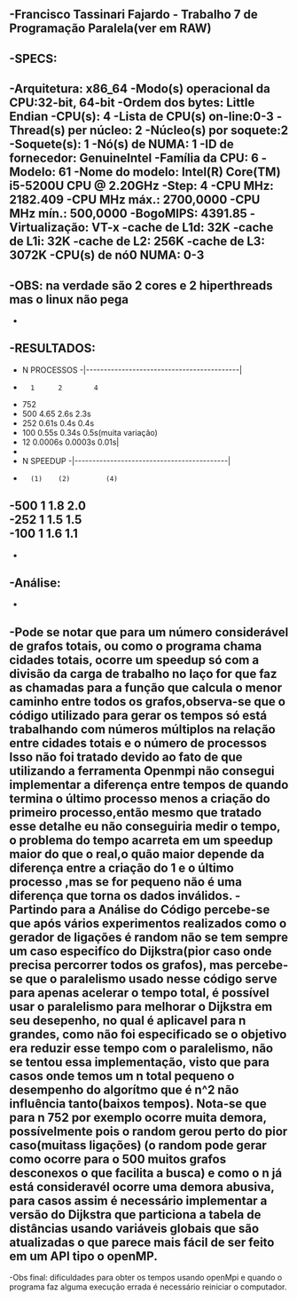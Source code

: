 -Francisco Tassinari Fajardo - Trabalho 7 de Programação Paralela(ver em RAW)
------------------------------------------------------------------
-SPECS:
-
-Arquitetura:           x86_64
-Modo(s) operacional da CPU:32-bit, 64-bit
-Ordem dos bytes:       Little Endian
-CPU(s):                4
-Lista de CPU(s) on-line:0-3
-Thread(s) per núcleo: 2
-Núcleo(s) por soquete:2
-Soquete(s):            1
-Nó(s) de NUMA:        1
-ID de fornecedor:      GenuineIntel
-Família da CPU:       6
-Modelo:                61
-Nome do modelo:        Intel(R) Core(TM) i5-5200U CPU @ 2.20GHz
-Step:                  4
-CPU MHz:               2182.409
-CPU MHz máx.:         2700,0000
-CPU MHz mín.:         500,0000
-BogoMIPS:              4391.85
-Virtualização:       VT-x
-cache de L1d:          32K
-cache de L1i:          32K
-cache de L2:           256K
-cache de L3:           3072K
-CPU(s) de nó0 NUMA:   0-3
- 
-OBS: na verdade são 2 cores e 2 hiperthreads mas o linux não pega
----------------------------------------------------------
-
-RESULTADOS:
-
- N      PROCESSOS
-|-------------------------------------------|			
-    	1	   2	    4		
- 752                                   
- 500	4.65	   2.6s	     2.3s                
- 252	0.61s      0.4s	     0.4s		     
- 100	0.55s      0.34s     0.5s(muita variação)
- 12     0.0006s    0.0003s   0.01s| 
-	   
- N      SPEEDUP
-|-------------------------------------------|
-	    (1)	   (2)	       (4)
-500 	1	    1.8	        2.0  	
-252	1	    1.5         1.5   
-100	1	    1.6         1.1  
-	   	
-
-Análise:
-
-
-Pode se notar que para um número considerável de grafos totais, ou como o programa chama cidades totais, 
ocorre um speedup só com a divisão da carga de trabalho no laço for que faz as chamadas para a função que
calcula o menor caminho entre todos os grafos,observa-se que o código utilizado para gerar os tempos só está trabalhando com
números múltiplos na relação entre cidades totais e o número de processos Isso não foi tratado devido ao fato de que utilizando
a ferramenta Openmpi não consegui implementar a diferença entre tempos de quando termina o último processo menos a criação do 
primeiro processo,então mesmo que tratado esse detalhe eu não conseguiria medir o tempo, o problema do tempo  acarreta  em um 
speedup maior do que o real,o quão maior depende da diferença entre a criação do 1 e o último processo ,mas se for pequeno não
é uma diferença que torna os dados inválidos.
-Partindo para a Análise do Código percebe-se que após vários experimentos realizados como o gerador de ligações é random
não se tem sempre um caso especifíco do Dijkstra(pior caso onde precisa percorrer todos os grafos), mas percebe-se que o paralelismo usado nesse código serve para apenas acelerar o tempo total, é possível usar o paralelismo para melhorar o Dijkstra em seu desepenho,
no qual é aplicavel para n grandes, como não foi especificado se o objetivo era reduzir esse tempo com o paralelismo, não se tentou essa implementação, 
visto que para casos onde temos um n total pequeno o desempenho do algorítmo que é n^2 não influência tanto(baixos tempos).
Nota-se que para n 752 por exemplo ocorre muita demora, possívelmente pois o random gerou perto do pior caso(muitass ligações)
(o random pode gerar como ocorre para o 500 muitos grafos desconexos o que facilita a busca) e como o n já está consideravél ocorre uma demora abusiva, 
para casos assim é necessário implementar a versão do Dijkstra que particiona a tabela de distâncias usando variáveis globais 
que são atualizadas o que parece mais fácil de ser feito em um API tipo o openMP.
-
-Obs final: dificuldades para obter os tempos usando openMpi e quando o programa faz alguma execução errada é necessário reiniciar o computador.  
